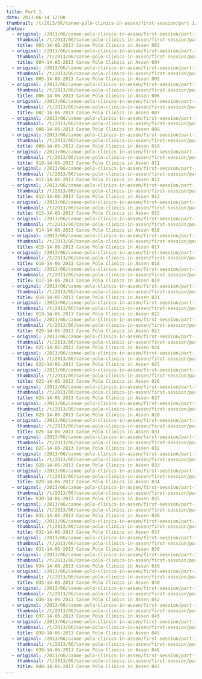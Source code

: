 ```yaml
---
title: Part 1.
date: 2013-06-14 12:00
thumbnail: /t/2013/06/canoe-polo-clinics-in-assen/first-session/part-1/003-14-06-2013-canoe-polo-clinics-in-assen-003.jpg
photos:
  - original: /2013/06/canoe-polo-clinics-in-assen/first-session/part-1/003-14-06-2013-canoe-polo-clinics-in-assen-003.jpg
    thumbnail: /t/2013/06/canoe-polo-clinics-in-assen/first-session/part-1/003-14-06-2013-canoe-polo-clinics-in-assen-003.jpg
    title: 003-14-06-2013 Canoe Polo Clinics in Assen 003
  - original: /2013/06/canoe-polo-clinics-in-assen/first-session/part-1/004-14-06-2013-canoe-polo-clinics-in-assen-004.jpg
    thumbnail: /t/2013/06/canoe-polo-clinics-in-assen/first-session/part-1/004-14-06-2013-canoe-polo-clinics-in-assen-004.jpg
    title: 004-14-06-2013 Canoe Polo Clinics in Assen 004
  - original: /2013/06/canoe-polo-clinics-in-assen/first-session/part-1/005-14-06-2013-canoe-polo-clinics-in-assen-005.jpg
    thumbnail: /t/2013/06/canoe-polo-clinics-in-assen/first-session/part-1/005-14-06-2013-canoe-polo-clinics-in-assen-005.jpg
    title: 005-14-06-2013 Canoe Polo Clinics in Assen 005
  - original: /2013/06/canoe-polo-clinics-in-assen/first-session/part-1/006-14-06-2013-canoe-polo-clinics-in-assen-006.jpg
    thumbnail: /t/2013/06/canoe-polo-clinics-in-assen/first-session/part-1/006-14-06-2013-canoe-polo-clinics-in-assen-006.jpg
    title: 006-14-06-2013 Canoe Polo Clinics in Assen 006
  - original: /2013/06/canoe-polo-clinics-in-assen/first-session/part-1/007-14-06-2013-canoe-polo-clinics-in-assen-007.jpg
    thumbnail: /t/2013/06/canoe-polo-clinics-in-assen/first-session/part-1/007-14-06-2013-canoe-polo-clinics-in-assen-007.jpg
    title: 007-14-06-2013 Canoe Polo Clinics in Assen 007
  - original: /2013/06/canoe-polo-clinics-in-assen/first-session/part-1/008-14-06-2013-canoe-polo-clinics-in-assen-008.jpg
    thumbnail: /t/2013/06/canoe-polo-clinics-in-assen/first-session/part-1/008-14-06-2013-canoe-polo-clinics-in-assen-008.jpg
    title: 008-14-06-2013 Canoe Polo Clinics in Assen 008
  - original: /2013/06/canoe-polo-clinics-in-assen/first-session/part-1/009-14-06-2013-canoe-polo-clinics-in-assen-010.jpg
    thumbnail: /t/2013/06/canoe-polo-clinics-in-assen/first-session/part-1/009-14-06-2013-canoe-polo-clinics-in-assen-010.jpg
    title: 009-14-06-2013 Canoe Polo Clinics in Assen 010
  - original: /2013/06/canoe-polo-clinics-in-assen/first-session/part-1/010-14-06-2013-canoe-polo-clinics-in-assen-011.jpg
    thumbnail: /t/2013/06/canoe-polo-clinics-in-assen/first-session/part-1/010-14-06-2013-canoe-polo-clinics-in-assen-011.jpg
    title: 010-14-06-2013 Canoe Polo Clinics in Assen 011
  - original: /2013/06/canoe-polo-clinics-in-assen/first-session/part-1/011-14-06-2013-canoe-polo-clinics-in-assen-012.jpg
    thumbnail: /t/2013/06/canoe-polo-clinics-in-assen/first-session/part-1/011-14-06-2013-canoe-polo-clinics-in-assen-012.jpg
    title: 011-14-06-2013 Canoe Polo Clinics in Assen 012
  - original: /2013/06/canoe-polo-clinics-in-assen/first-session/part-1/012-14-06-2013-canoe-polo-clinics-in-assen-013.jpg
    thumbnail: /t/2013/06/canoe-polo-clinics-in-assen/first-session/part-1/012-14-06-2013-canoe-polo-clinics-in-assen-013.jpg
    title: 012-14-06-2013 Canoe Polo Clinics in Assen 013
  - original: /2013/06/canoe-polo-clinics-in-assen/first-session/part-1/013-14-06-2013-canoe-polo-clinics-in-assen-015.jpg
    thumbnail: /t/2013/06/canoe-polo-clinics-in-assen/first-session/part-1/013-14-06-2013-canoe-polo-clinics-in-assen-015.jpg
    title: 013-14-06-2013 Canoe Polo Clinics in Assen 015
  - original: /2013/06/canoe-polo-clinics-in-assen/first-session/part-1/014-14-06-2013-canoe-polo-clinics-in-assen-016.jpg
    thumbnail: /t/2013/06/canoe-polo-clinics-in-assen/first-session/part-1/014-14-06-2013-canoe-polo-clinics-in-assen-016.jpg
    title: 014-14-06-2013 Canoe Polo Clinics in Assen 016
  - original: /2013/06/canoe-polo-clinics-in-assen/first-session/part-1/015-14-06-2013-canoe-polo-clinics-in-assen-017.jpg
    thumbnail: /t/2013/06/canoe-polo-clinics-in-assen/first-session/part-1/015-14-06-2013-canoe-polo-clinics-in-assen-017.jpg
    title: 015-14-06-2013 Canoe Polo Clinics in Assen 017
  - original: /2013/06/canoe-polo-clinics-in-assen/first-session/part-1/016-14-06-2013-canoe-polo-clinics-in-assen-018.jpg
    thumbnail: /t/2013/06/canoe-polo-clinics-in-assen/first-session/part-1/016-14-06-2013-canoe-polo-clinics-in-assen-018.jpg
    title: 016-14-06-2013 Canoe Polo Clinics in Assen 018
  - original: /2013/06/canoe-polo-clinics-in-assen/first-session/part-1/017-14-06-2013-canoe-polo-clinics-in-assen-019.jpg
    thumbnail: /t/2013/06/canoe-polo-clinics-in-assen/first-session/part-1/017-14-06-2013-canoe-polo-clinics-in-assen-019.jpg
    title: 017-14-06-2013 Canoe Polo Clinics in Assen 019
  - original: /2013/06/canoe-polo-clinics-in-assen/first-session/part-1/018-14-06-2013-canoe-polo-clinics-in-assen-021.jpg
    thumbnail: /t/2013/06/canoe-polo-clinics-in-assen/first-session/part-1/018-14-06-2013-canoe-polo-clinics-in-assen-021.jpg
    title: 018-14-06-2013 Canoe Polo Clinics in Assen 021
  - original: /2013/06/canoe-polo-clinics-in-assen/first-session/part-1/019-14-06-2013-canoe-polo-clinics-in-assen-022.jpg
    thumbnail: /t/2013/06/canoe-polo-clinics-in-assen/first-session/part-1/019-14-06-2013-canoe-polo-clinics-in-assen-022.jpg
    title: 019-14-06-2013 Canoe Polo Clinics in Assen 022
  - original: /2013/06/canoe-polo-clinics-in-assen/first-session/part-1/020-14-06-2013-canoe-polo-clinics-in-assen-023.jpg
    thumbnail: /t/2013/06/canoe-polo-clinics-in-assen/first-session/part-1/020-14-06-2013-canoe-polo-clinics-in-assen-023.jpg
    title: 020-14-06-2013 Canoe Polo Clinics in Assen 023
  - original: /2013/06/canoe-polo-clinics-in-assen/first-session/part-1/021-14-06-2013-canoe-polo-clinics-in-assen-024.jpg
    thumbnail: /t/2013/06/canoe-polo-clinics-in-assen/first-session/part-1/021-14-06-2013-canoe-polo-clinics-in-assen-024.jpg
    title: 021-14-06-2013 Canoe Polo Clinics in Assen 024
  - original: /2013/06/canoe-polo-clinics-in-assen/first-session/part-1/022-14-06-2013-canoe-polo-clinics-in-assen-025.jpg
    thumbnail: /t/2013/06/canoe-polo-clinics-in-assen/first-session/part-1/022-14-06-2013-canoe-polo-clinics-in-assen-025.jpg
    title: 022-14-06-2013 Canoe Polo Clinics in Assen 025
  - original: /2013/06/canoe-polo-clinics-in-assen/first-session/part-1/023-14-06-2013-canoe-polo-clinics-in-assen-026.jpg
    thumbnail: /t/2013/06/canoe-polo-clinics-in-assen/first-session/part-1/023-14-06-2013-canoe-polo-clinics-in-assen-026.jpg
    title: 023-14-06-2013 Canoe Polo Clinics in Assen 026
  - original: /2013/06/canoe-polo-clinics-in-assen/first-session/part-1/024-14-06-2013-canoe-polo-clinics-in-assen-027.jpg
    thumbnail: /t/2013/06/canoe-polo-clinics-in-assen/first-session/part-1/024-14-06-2013-canoe-polo-clinics-in-assen-027.jpg
    title: 024-14-06-2013 Canoe Polo Clinics in Assen 027
  - original: /2013/06/canoe-polo-clinics-in-assen/first-session/part-1/025-14-06-2013-canoe-polo-clinics-in-assen-028.jpg
    thumbnail: /t/2013/06/canoe-polo-clinics-in-assen/first-session/part-1/025-14-06-2013-canoe-polo-clinics-in-assen-028.jpg
    title: 025-14-06-2013 Canoe Polo Clinics in Assen 028
  - original: /2013/06/canoe-polo-clinics-in-assen/first-session/part-1/026-14-06-2013-canoe-polo-clinics-in-assen-031.jpg
    thumbnail: /t/2013/06/canoe-polo-clinics-in-assen/first-session/part-1/026-14-06-2013-canoe-polo-clinics-in-assen-031.jpg
    title: 026-14-06-2013 Canoe Polo Clinics in Assen 031
  - original: /2013/06/canoe-polo-clinics-in-assen/first-session/part-1/027-14-06-2013-canoe-polo-clinics-in-assen-032.jpg
    thumbnail: /t/2013/06/canoe-polo-clinics-in-assen/first-session/part-1/027-14-06-2013-canoe-polo-clinics-in-assen-032.jpg
    title: 027-14-06-2013 Canoe Polo Clinics in Assen 032
  - original: /2013/06/canoe-polo-clinics-in-assen/first-session/part-1/028-14-06-2013-canoe-polo-clinics-in-assen-033.jpg
    thumbnail: /t/2013/06/canoe-polo-clinics-in-assen/first-session/part-1/028-14-06-2013-canoe-polo-clinics-in-assen-033.jpg
    title: 028-14-06-2013 Canoe Polo Clinics in Assen 033
  - original: /2013/06/canoe-polo-clinics-in-assen/first-session/part-1/029-14-06-2013-canoe-polo-clinics-in-assen-034.jpg
    thumbnail: /t/2013/06/canoe-polo-clinics-in-assen/first-session/part-1/029-14-06-2013-canoe-polo-clinics-in-assen-034.jpg
    title: 029-14-06-2013 Canoe Polo Clinics in Assen 034
  - original: /2013/06/canoe-polo-clinics-in-assen/first-session/part-1/030-14-06-2013-canoe-polo-clinics-in-assen-035.jpg
    thumbnail: /t/2013/06/canoe-polo-clinics-in-assen/first-session/part-1/030-14-06-2013-canoe-polo-clinics-in-assen-035.jpg
    title: 030-14-06-2013 Canoe Polo Clinics in Assen 035
  - original: /2013/06/canoe-polo-clinics-in-assen/first-session/part-1/031-14-06-2013-canoe-polo-clinics-in-assen-036.jpg
    thumbnail: /t/2013/06/canoe-polo-clinics-in-assen/first-session/part-1/031-14-06-2013-canoe-polo-clinics-in-assen-036.jpg
    title: 031-14-06-2013 Canoe Polo Clinics in Assen 036
  - original: /2013/06/canoe-polo-clinics-in-assen/first-session/part-1/032-14-06-2013-canoe-polo-clinics-in-assen-037.jpg
    thumbnail: /t/2013/06/canoe-polo-clinics-in-assen/first-session/part-1/032-14-06-2013-canoe-polo-clinics-in-assen-037.jpg
    title: 032-14-06-2013 Canoe Polo Clinics in Assen 037
  - original: /2013/06/canoe-polo-clinics-in-assen/first-session/part-1/033-14-06-2013-canoe-polo-clinics-in-assen-038.jpg
    thumbnail: /t/2013/06/canoe-polo-clinics-in-assen/first-session/part-1/033-14-06-2013-canoe-polo-clinics-in-assen-038.jpg
    title: 033-14-06-2013 Canoe Polo Clinics in Assen 038
  - original: /2013/06/canoe-polo-clinics-in-assen/first-session/part-1/034-14-06-2013-canoe-polo-clinics-in-assen-039.jpg
    thumbnail: /t/2013/06/canoe-polo-clinics-in-assen/first-session/part-1/034-14-06-2013-canoe-polo-clinics-in-assen-039.jpg
    title: 034-14-06-2013 Canoe Polo Clinics in Assen 039
  - original: /2013/06/canoe-polo-clinics-in-assen/first-session/part-1/035-14-06-2013-canoe-polo-clinics-in-assen-040.jpg
    thumbnail: /t/2013/06/canoe-polo-clinics-in-assen/first-session/part-1/035-14-06-2013-canoe-polo-clinics-in-assen-040.jpg
    title: 035-14-06-2013 Canoe Polo Clinics in Assen 040
  - original: /2013/06/canoe-polo-clinics-in-assen/first-session/part-1/036-14-06-2013-canoe-polo-clinics-in-assen-042.jpg
    thumbnail: /t/2013/06/canoe-polo-clinics-in-assen/first-session/part-1/036-14-06-2013-canoe-polo-clinics-in-assen-042.jpg
    title: 036-14-06-2013 Canoe Polo Clinics in Assen 042
  - original: /2013/06/canoe-polo-clinics-in-assen/first-session/part-1/037-14-06-2013-canoe-polo-clinics-in-assen-043.jpg
    thumbnail: /t/2013/06/canoe-polo-clinics-in-assen/first-session/part-1/037-14-06-2013-canoe-polo-clinics-in-assen-043.jpg
    title: 037-14-06-2013 Canoe Polo Clinics in Assen 043
  - original: /2013/06/canoe-polo-clinics-in-assen/first-session/part-1/038-14-06-2013-canoe-polo-clinics-in-assen-045.jpg
    thumbnail: /t/2013/06/canoe-polo-clinics-in-assen/first-session/part-1/038-14-06-2013-canoe-polo-clinics-in-assen-045.jpg
    title: 038-14-06-2013 Canoe Polo Clinics in Assen 045
  - original: /2013/06/canoe-polo-clinics-in-assen/first-session/part-1/039-14-06-2013-canoe-polo-clinics-in-assen-046.jpg
    thumbnail: /t/2013/06/canoe-polo-clinics-in-assen/first-session/part-1/039-14-06-2013-canoe-polo-clinics-in-assen-046.jpg
    title: 039-14-06-2013 Canoe Polo Clinics in Assen 046
  - original: /2013/06/canoe-polo-clinics-in-assen/first-session/part-1/040-14-06-2013-canoe-polo-clinics-in-assen-047.jpg
    thumbnail: /t/2013/06/canoe-polo-clinics-in-assen/first-session/part-1/040-14-06-2013-canoe-polo-clinics-in-assen-047.jpg
    title: 040-14-06-2013 Canoe Polo Clinics in Assen 047
---
```

